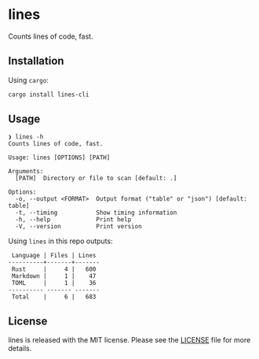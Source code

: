 # lines

Counts lines of code, fast.

## Installation

Using `cargo`:

```sh
cargo install lines-cli
```

## Usage

```
❯ lines -h
Counts lines of code, fast.

Usage: lines [OPTIONS] [PATH]

Arguments:
  [PATH]  Directory or file to scan [default: .]

Options:
  -o, --output <FORMAT>  Output format ("table" or "json") [default: table]
  -t, --timing           Show timing information
  -h, --help             Print help
  -V, --version          Print version
```

Using `lines` in this repo outputs:

```
 Language | Files | Lines
----------+-------+-------
 Rust     |     4 |   600
 Markdown |     1 |    47
 TOML     |     1 |    36
---------- ------- -------
 Total    |     6 |   683
```

## License

lines is released with the MIT license.
Please see the [LICENSE](./LICENSE) file for more details.
